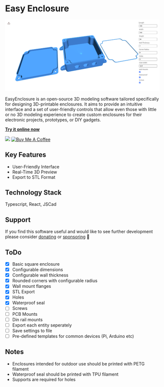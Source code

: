 # Easy Enclosure

![](public/screenshot.png)

EasyEnclosure is an open-source 3D modeling software tailored specifically for designing 3D-printable enclosures. It aims to provide an intuitive interface and a set of user-friendly controls that allow even those with little or no 3D modeling experience to create custom enclosures for their electronic projects, prototypes, or DIY gadgets.

**[Try it online now](https://bruceborrett.github.io/easy-enclosure/)**

<a href="https://github.com/sponsors/bruceborrett" target="_blank"><img src="https://img.shields.io/static/v1?label=Sponsor&message=%E2%9D%A4&logo=GitHub&color=%23fe8e86"></a>
<a href="https://www.buymeacoffee.com/bruceborrett" target="_blank"><img src="https://cdn.buymeacoffee.com/buttons/default-orange.png" alt="Buy Me A Coffee" height="20" width="88" style="border-radius:3px;"></a>

## Key Features

* User-Friendly Interface
* Real-Time 3D Preview
* Export to STL Format

## Technology Stack

Typescript, React, JSCad

## Support

If you find this software useful and would like to see further development please consider [donating](https://www.buymeacoffee.com/bruceborrett) or [sponsoring]() :pray:

## ToDo
- [x] Basic square enclosure
- [x] Configurable dimensions
- [x] Configurable wall thickness
- [x] Rounded corners with configurable radius
- [x] Wall mount flanges
- [x] STL Export
- [x] Holes
- [x] Waterproof seal
- [ ] Screws
- [ ] PCB Mounts
- [ ] Din rail mounts
- [ ] Export each entity seperately
- [ ] Save settings to file
- [ ] Pre-defined templates for common devices (Pi, Arduino etc)

## Notes
* Enclosures intended for outdoor use should be printed with PETG filament
* Waterproof seal should be printed with TPU filament
* Supports are required for holes